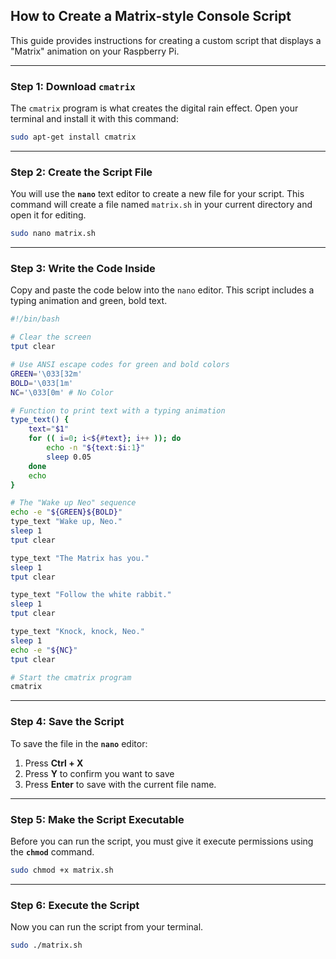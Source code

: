 ## How to Create a Matrix-style Console Script

This guide provides instructions for creating a custom script that displays a "Matrix" animation on your Raspberry Pi.

-----

### Step 1: Download `cmatrix`

The `cmatrix` program is what creates the digital rain effect. Open your terminal and install it with this command:

```sh
sudo apt-get install cmatrix
```

-----

### Step 2: Create the Script File

You will use the **`nano`** text editor to create a new file for your script. This command will create a file named `matrix.sh` in your current directory and open it for editing.

```sh
sudo nano matrix.sh
```

-----

### Step 3: Write the Code Inside

Copy and paste the code below into the `nano` editor. This script includes a typing animation and green, bold text.

```bash
#!/bin/bash

# Clear the screen
tput clear

# Use ANSI escape codes for green and bold colors
GREEN='\033[32m'
BOLD='\033[1m'
NC='\033[0m' # No Color

# Function to print text with a typing animation
type_text() {
    text="$1"
    for (( i=0; i<${#text}; i++ )); do
        echo -n "${text:$i:1}"
        sleep 0.05
    done
    echo
}

# The "Wake up Neo" sequence
echo -e "${GREEN}${BOLD}"
type_text "Wake up, Neo."
sleep 1
tput clear

type_text "The Matrix has you."
sleep 1
tput clear

type_text "Follow the white rabbit."
sleep 1
tput clear

type_text "Knock, knock, Neo."
sleep 1
echo -e "${NC}"
tput clear

# Start the cmatrix program
cmatrix
```

-----

### Step 4: Save the Script

To save the file in the **`nano`** editor:

1.  Press **Ctrl + X**
2.  Press **Y** to confirm you want to save
3.  Press **Enter** to save with the current file name.

-----

### Step 5: Make the Script Executable

Before you can run the script, you must give it execute permissions using the **`chmod`** command.

```sh
sudo chmod +x matrix.sh
```

-----

### Step 6: Execute the Script

Now you can run the script from your terminal.

```sh
sudo ./matrix.sh
```
